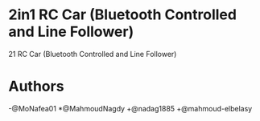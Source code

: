 # 2in1 RC Car (Bluetooth Controlled and Line Follower)
 21 RC Car (Bluetooth Controlled and Line Follower)
# Authors
-@MoNafea01
*@MahmoudNagdy
+@nadag1885
+@mahmoud-elbelasy
